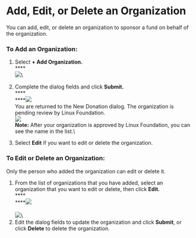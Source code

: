 # Add, Edit, or Delete an Organization

You can add, edit, or delete an organization to sponsor a fund on behalf of the organization.

### **To Add an Organization:**

1.  Select **+ Add Organization.**\
    \*\*\*\*\
    ![](../../../.gitbook/assets/7418578.png)\\


2. Complete the dialog fields and click **Submit.**\
   \*\*\*\*\
   \*\*\*\*![](<../../../.gitbook/assets/7418586 (4).png>)\
   You are returned to the New Donation dialog. The organization is pending review by Linux Foundation.\
   ![](<../../../.gitbook/assets/7418599 (3) (3).png>)\
   **Note:** After your organization is approved by Linux Foundation, you can see the name in the list.\\
3. Select **Edit** if you want to edit or delete the organization.

### To Edit or Delete an Organization:

Only the person who added the organization can edit or delete it.

1. From the list of organizations that you have added, select an organization that you want to edit or delete, then click **Edit.**\
   \*\*\*\*\
   \*\*\*\*![](../../../.gitbook/assets/7418577.png)\
   \
   ![](<../../../.gitbook/assets/7418587 (2) (2).png>)\\
2. Edit the dialog fields to update the organization and click **Submit**, or click **Delete** to delete the organization.
